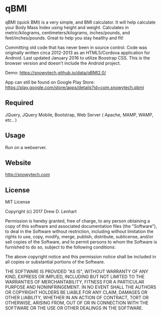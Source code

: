 qBMI
===============

qBMI (quick BMI) is a very simple, and BMI calculator. It will help calculate your Body Mass Index using height and weight. Calculates in metric/kilograms, centimeters/kilograms, inches/pounds, and feet/inches/pounds. Great to help you stay healthy and fit! 

Committing old code that has never been in source control.  Code was originally written circa 2012-2013 as an HTML5/Cordova application for Android.  Last updated January 2016 to utilize Boostrap CSS.  This is the browser version and doesn't include the Android project.

Demo:  https://snowytech.github.io/data/qBMI2.0/

App can still be found on Google Play Store:  https://play.google.com/store/apps/details?id=com.snowytech.qbmi


Required
--------
JQuery, JQuery Mobile, Bootstrap, Web Server ( Apache, MAMP, WAMP, etc.. )


Usage
-----

Run on a webserver.


Website
-------
http://snowytech.com


License
-------
MIT License

Copyright (c) 2017 Drew D. Lenhart

Permission is hereby granted, free of charge, to any person obtaining a copy
of this software and associated documentation files (the "Software"), to deal
in the Software without restriction, including without limitation the rights
to use, copy, modify, merge, publish, distribute, sublicense, and/or sell
copies of the Software, and to permit persons to whom the Software is
furnished to do so, subject to the following conditions:

The above copyright notice and this permission notice shall be included in all
copies or substantial portions of the Software.

THE SOFTWARE IS PROVIDED "AS IS", WITHOUT WARRANTY OF ANY KIND, EXPRESS OR
IMPLIED, INCLUDING BUT NOT LIMITED TO THE WARRANTIES OF MERCHANTABILITY,
FITNESS FOR A PARTICULAR PURPOSE AND NONINFRINGEMENT. IN NO EVENT SHALL THE
AUTHORS OR COPYRIGHT HOLDERS BE LIABLE FOR ANY CLAIM, DAMAGES OR OTHER
LIABILITY, WHETHER IN AN ACTION OF CONTRACT, TORT OR OTHERWISE, ARISING FROM,
OUT OF OR IN CONNECTION WITH THE SOFTWARE OR THE USE OR OTHER DEALINGS IN THE
SOFTWARE.
